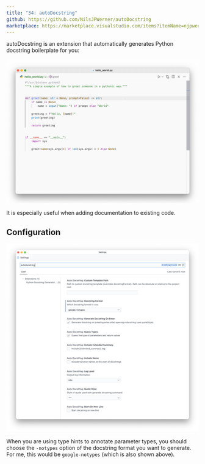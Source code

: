 ```yaml
---
title: "34: autoDocstring"
github: https://github.com/NilsJPWerner/autoDocstring
marketplace: https://marketplace.visualstudio.com/items?itemName=njpwerner.autodocstring
---
```


autoDocstring is an extension that automatically generates Python docstring boilerplate for you:

![preview](34_autoDocstring_example.gif)

It is especially useful when adding documentation to existing code.

## Configuration

![autoDocstring config options](34_autoDocstring_config.png)

When you are using type hints to annotate parameter types, you should choose the `-notypes` option of the docstring format you want to generate. For me, this would be `google-notypes` (which is also shown above).
